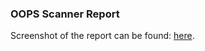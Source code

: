 ### OOPS Scanner Report
Screenshot of the report can be found: [here](https://github.com/DeperiasKerre/qcl_Onto/blob/main/Figures/OOPS_Report.png). 
